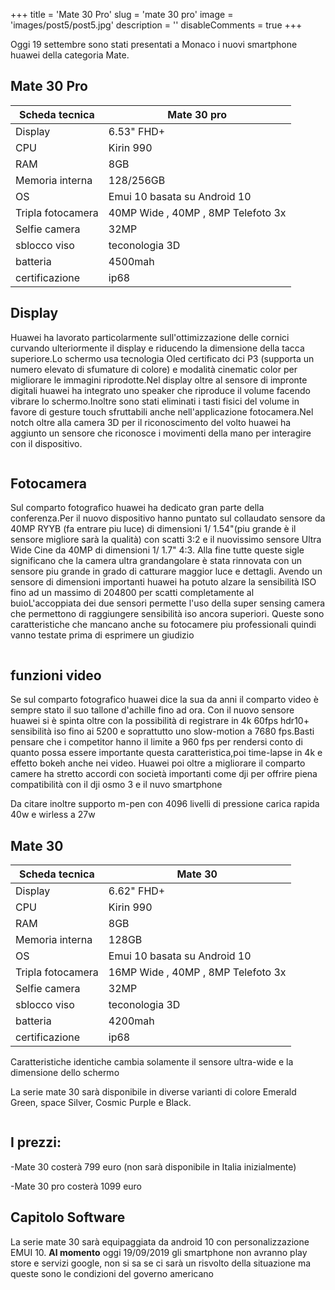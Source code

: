 +++ 
title = 'Mate 30 Pro' 
slug = 'mate 30 pro' 
image = 'images/post5/post5.jpg' 
description = '' 
disableComments = true
+++

Oggi 19 settembre sono stati presentati a Monaco i nuovi smartphone huawei della categoria Mate.

Mate 30 Pro
-----------

Scheda tecnica|**Mate 30 pro**
--------|----
Display| 6.53" FHD+
CPU|Kirin 990
RAM|8GB
Memoria interna|128/256GB
OS|Emui 10 basata su Android 10
Tripla fotocamera|40MP Wide , 40MP , 8MP Telefoto 3x
Selfie camera|32MP
sblocco viso|teconologia 3D
batteria|4500mah
certificazione|ip68


Display
-------
Huawei ha lavorato particolarmente sull'ottimizzazione delle cornici curvando ulteriormente il display e riducendo la dimensione della tacca superiore.Lo schermo usa tecnologia Oled certificato dci P3 (supporta un numero elevato di sfumature di colore) e modalità cinematic color per migliorare le immagini riprodotte.Nel display oltre al sensore di impronte digitali huawei ha integrato uno speaker che riproduce il volume facendo vibrare lo schermo.Inoltre sono stati eliminati i tasti fisici del volume in favore di gesture touch sfruttabili anche nell'applicazione fotocamera.Nel notch oltre alla camera 3D per il riconoscimento del volto huawei ha aggiunto un sensore che riconosce i movimenti della mano per interagire con il dispositivo.

<div align="center">
<a class="image main" href="https://res.cloudinary.com/maltob03/image/upload/v1569597446/post5/480x270_bvxo7v.jpg" data-lightbox="post2"><img class="image main" src="https://res.cloudinary.com/maltob03/image/upload/v1569597446/post5/480x270_bvxo7v.jpg" alt="" width="" height="" /></a>
</div>

Fotocamera
----------
Sul comparto fotografico huawei ha dedicato gran parte della conferenza.Per il nuovo dispositivo hanno puntato sul collaudato sensore da 40MP RYYB (fa entrare piu luce) di dimensioni 1/ 1.54"(piu grande è il sensore migliore sarà la qualità) con scatti 3:2 e il nuovissimo sensore Ultra Wide Cine da 40MP di dimensioni 1/ 1.7" 4:3.
Alla fine tutte queste sigle significano che la camera ultra grandangolare è stata rinnovata con un sensore piu grande in grado di catturare maggior luce e dettagli.
Avendo un sensore di dimensioni importanti huawei ha potuto alzare la sensibilità ISO fino ad un massimo di 204800 per scatti completamente al buioL'accoppiata dei due sensori permette l'uso della super sensing camera che permettono di raggiungere sensibilità iso ancora superiori. Queste sono caratteristiche che mancano anche su fotocamere piu professionali quindi vanno testate prima di esprimere un giudizio

<div align="center">
<a class="image main" href="https://res.cloudinary.com/maltob03/image/upload/v1569597610/post5/mate30proicona_xkb2q9.jpg" data-lightbox="post2"><img class="image main" src="https://res.cloudinary.com/maltob03/image/upload/v1569597610/post5/mate30proicona_xkb2q9.jpg" alt="" width="" height="" /></a>
</div>

<div align="center">
<a class="image main" href="https://res.cloudinary.com/maltob03/image/upload/v1569597876/post5/gsmarena_003_t8jmxr.jpg" data-lightbox="post2"><img class="image main" src="https://res.cloudinary.com/maltob03/image/upload/v1569597876/post5/gsmarena_003_t8jmxr.jpg" alt="" width="" height="" /></a>
</div>

funzioni video
--------------
Se sul comparto fotografico huawei dice la sua da anni il comparto video è sempre stato il suo tallone d'achille fino ad ora. Con il nuovo sensore huawei si è spinta oltre con la possibilità di registrare in 4k 60fps hdr10+ sensibilità iso fino ai 5200 e soprattutto uno slow-motion a 7680 fps.Basti pensare che i competitor hanno il limite a 960 fps per rendersi conto di quanto possa essere importante questa caratteristica,poi time-lapse in 4k e effetto bokeh anche nei video. Huawei poi oltre a migliorare il comparto camere ha stretto accordi con società importanti come dji per offrire piena compatibilità con il dji osmo 3 e il nuvo smartphone

Da citare inoltre supporto m-pen con 4096 livelli di pressione carica rapida 40w e wirless a 27w

Mate 30
-------
Scheda tecnica|**Mate 30**
--------|----
Display| 6.62" FHD+
CPU|Kirin 990
RAM|8GB
Memoria interna|128GB
OS|Emui 10 basata su Android 10
Tripla fotocamera|16MP Wide , 40MP , 8MP Telefoto 3x
Selfie camera|32MP
sblocco viso|teconologia 3D
batteria|4200mah
certificazione|ip68


Caratteristiche identiche cambia solamente il sensore ultra-wide e la dimensione dello schermo


La serie mate 30 sarà disponibile in diverse varianti di colore Emerald Green, space Silver, Cosmic Purple e Black.

<div align="center">
<a class="image main" href="https://res.cloudinary.com/maltob03/image/upload/v1569598058/post5/872706_wo4sf5.jpg" data-lightbox="post2"><img class="image main" src="https://res.cloudinary.com/maltob03/image/upload/v1569598058/post5/872706_wo4sf5.jpg" alt="" width="" height="" /></a>
</div>

I prezzi:
---------
-Mate 30 costerà  799 euro (non sarà disponibile in Italia inizialmente)

-Mate 30 pro costerà 1099 euro


Capitolo Software
-----------------
La serie mate 30 sarà equipaggiata da android 10 con personalizzazione EMUI 10.
**Al momento** oggi 19/09/2019 gli smartphone non avranno play store e servizi google, non si sa se ci sarà un risvolto della situazione ma queste sono le condizioni del governo americano